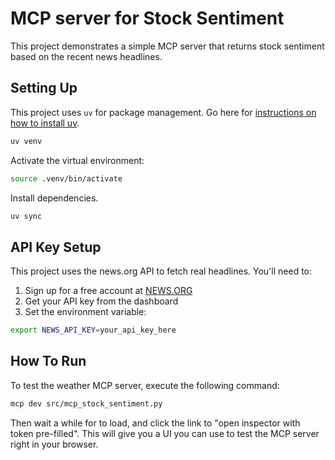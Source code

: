 # MCP server for Stock Sentiment

This project demonstrates a simple MCP server that returns stock sentiment based on the recent news headlines.

## Setting Up

This project uses `uv` for package management. Go here for [instructions on how to install uv](https://docs.astral.sh/uv/getting-started/installation/).

```sh
uv venv
```

Activate the virtual environment:

```sh
source .venv/bin/activate
```

Install dependencies.

```sh
uv sync
```

## API Key Setup

This project uses the news.org API to fetch real headlines. You'll need to:

1. Sign up for a free account at [NEWS.ORG](https://news.org/api)
2. Get your API key from the dashboard
3. Set the environment variable:

```sh
export NEWS_API_KEY=your_api_key_here
```

## How To Run

To test the weather MCP server, execute the following command:

```sh
mcp dev src/mcp_stock_sentiment.py
```

Then wait a while for to load, and click the link to "open inspector with token pre-filled". This will give you a UI you can use to test the MCP server right in your browser.
